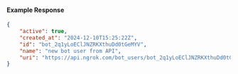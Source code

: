 <!-- Code generated for API Clients. DO NOT EDIT. -->

#### Example Response

```json
{
	"active": true,
	"created_at": "2024-12-10T15:25:22Z",
	"id": "bot_2q1yLoEClJNZRKXthuDd0tGeMYV",
	"name": "new bot user from API",
	"uri": "https://api.ngrok.com/bot_users/bot_2q1yLoEClJNZRKXthuDd0tGeMYV"
}
```
